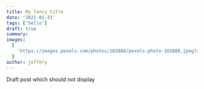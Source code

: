 ```yaml
---
title: My fancy title
date: '2021-01-31'
tags: ['hello']
draft: true
summary:
images:
  [
    'https://images.pexels.com/photos/103888/pexels-photo-103888.jpeg?auto=compress&cs=tinysrgb&dpr=2&h=650&w=940',
  ]
author: jeffery
---
```


Draft post which should not display
